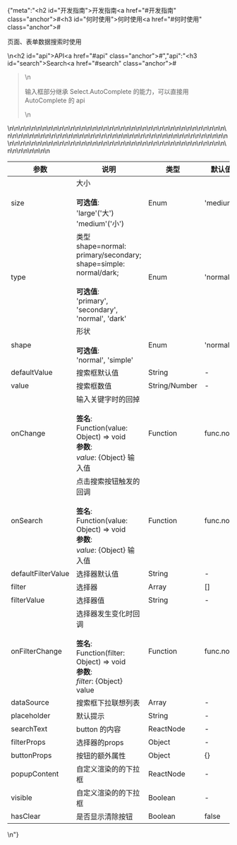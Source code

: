 {"meta":"<h2 id=\"&#x5F00;&#x53D1;&#x6307;&#x5357;\">&#x5F00;&#x53D1;&#x6307;&#x5357;<a href=\"#&#x5F00;&#x53D1;&#x6307;&#x5357;\" class=\"anchor\">#</a></h2><h3 id=\"&#x4F55;&#x65F6;&#x4F7F;&#x7528;\">&#x4F55;&#x65F6;&#x4F7F;&#x7528;<a href=\"#&#x4F55;&#x65F6;&#x4F7F;&#x7528;\" class=\"anchor\">#</a></h3><p>&#x9875;&#x9762;&#x3001;&#x8868;&#x5355;&#x6570;&#x636E;&#x641C;&#x7D22;&#x65F6;&#x4F7F;&#x7528;</p>\n<h2 id=\"api\">API<a href=\"#api\" class=\"anchor\">#</a></h2>","api":"<h3 id=\"search\">Search<a href=\"#search\" class=\"anchor\">#</a></h3><blockquote>\n<p>&#x8F93;&#x5165;&#x6846;&#x90E8;&#x5206;&#x7EE7;&#x627F; Select.AutoComplete &#x7684;&#x80FD;&#x529B;&#xFF0C;&#x53EF;&#x4EE5;&#x76F4;&#x63A5;&#x7528;AutoComplete &#x7684; api</p>\n</blockquote>\n<table>\n<thead>\n<tr>\n<th>&#x53C2;&#x6570;</th>\n<th>&#x8BF4;&#x660E;</th>\n<th>&#x7C7B;&#x578B;</th>\n<th>&#x9ED8;&#x8BA4;&#x503C;</th>\n</tr>\n</thead>\n<tbody>\n<tr>\n<td>size</td>\n<td>&#x5927;&#x5C0F;<br><br><strong>&#x53EF;&#x9009;&#x503C;</strong>:<br>&apos;large&apos;(&apos;&#x5927;&apos;)<br>&apos;medium&apos;(&apos;&#x5C0F;&apos;)</td>\n<td>Enum</td>\n<td>&apos;medium&apos;</td>\n</tr>\n<tr>\n<td>type</td>\n<td>&#x7C7B;&#x578B; shape=normal: primary/secondary; shape=simple: normal/dark;<br><br><strong>&#x53EF;&#x9009;&#x503C;</strong>:<br>&apos;primary&apos;, &apos;secondary&apos;, &apos;normal&apos;, &apos;dark&apos;</td>\n<td>Enum</td>\n<td>&apos;normal&apos;</td>\n</tr>\n<tr>\n<td>shape</td>\n<td>&#x5F62;&#x72B6;<br><br><strong>&#x53EF;&#x9009;&#x503C;</strong>:<br>&apos;normal&apos;, &apos;simple&apos;</td>\n<td>Enum</td>\n<td>&apos;normal&apos;</td>\n</tr>\n<tr>\n<td>defaultValue</td>\n<td>&#x641C;&#x7D22;&#x6846;&#x9ED8;&#x8BA4;&#x503C;</td>\n<td>String</td>\n<td>-</td>\n</tr>\n<tr>\n<td>value</td>\n<td>&#x641C;&#x7D22;&#x6846;&#x6570;&#x503C;</td>\n<td>String/Number</td>\n<td>-</td>\n</tr>\n<tr>\n<td>onChange</td>\n<td>&#x8F93;&#x5165;&#x5173;&#x952E;&#x5B57;&#x65F6;&#x7684;&#x56DE;&#x6389;<br><br><strong>&#x7B7E;&#x540D;</strong>:<br>Function(value: Object) =&gt; void<br><strong>&#x53C2;&#x6570;</strong>:<br><em>value</em>: {Object} &#x8F93;&#x5165;&#x503C;</td>\n<td>Function</td>\n<td>func.noop</td>\n</tr>\n<tr>\n<td>onSearch</td>\n<td>&#x70B9;&#x51FB;&#x641C;&#x7D22;&#x6309;&#x94AE;&#x89E6;&#x53D1;&#x7684;&#x56DE;&#x8C03;<br><br><strong>&#x7B7E;&#x540D;</strong>:<br>Function(value: Object) =&gt; void<br><strong>&#x53C2;&#x6570;</strong>:<br><em>value</em>: {Object} &#x8F93;&#x5165;&#x503C;</td>\n<td>Function</td>\n<td>func.noop</td>\n</tr>\n<tr>\n<td>defaultFilterValue</td>\n<td>&#x9009;&#x62E9;&#x5668;&#x9ED8;&#x8BA4;&#x503C;</td>\n<td>String</td>\n<td>-</td>\n</tr>\n<tr>\n<td>filter</td>\n<td>&#x9009;&#x62E9;&#x5668;</td>\n<td>Array</td>\n<td>[]</td>\n</tr>\n<tr>\n<td>filterValue</td>\n<td>&#x9009;&#x62E9;&#x5668;&#x503C;</td>\n<td>String</td>\n<td>-</td>\n</tr>\n<tr>\n<td>onFilterChange</td>\n<td>&#x9009;&#x62E9;&#x5668;&#x53D1;&#x751F;&#x53D8;&#x5316;&#x65F6;&#x56DE;&#x8C03;<br><br><strong>&#x7B7E;&#x540D;</strong>:<br>Function(filter: Object) =&gt; void<br><strong>&#x53C2;&#x6570;</strong>:<br><em>filter</em>: {Object} value</td>\n<td>Function</td>\n<td>func.noop</td>\n</tr>\n<tr>\n<td>dataSource</td>\n<td>&#x641C;&#x7D22;&#x6846;&#x4E0B;&#x62C9;&#x8054;&#x60F3;&#x5217;&#x8868;</td>\n<td>Array</td>\n<td>-</td>\n</tr>\n<tr>\n<td>placeholder</td>\n<td>&#x9ED8;&#x8BA4;&#x63D0;&#x793A;</td>\n<td>String</td>\n<td>-</td>\n</tr>\n<tr>\n<td>searchText</td>\n<td>button &#x7684;&#x5185;&#x5BB9;</td>\n<td>ReactNode</td>\n<td>-</td>\n</tr>\n<tr>\n<td>filterProps</td>\n<td>&#x9009;&#x62E9;&#x5668;&#x7684;props</td>\n<td>Object</td>\n<td>-</td>\n</tr>\n<tr>\n<td>buttonProps</td>\n<td>&#x6309;&#x94AE;&#x7684;&#x989D;&#x5916;&#x5C5E;&#x6027;</td>\n<td>Object</td>\n<td>{}</td>\n</tr>\n<tr>\n<td>popupContent</td>\n<td>&#x81EA;&#x5B9A;&#x4E49;&#x6E32;&#x67D3;&#x7684;&#x7684;&#x4E0B;&#x62C9;&#x6846;</td>\n<td>ReactNode</td>\n<td>-</td>\n</tr>\n<tr>\n<td>visible</td>\n<td>&#x81EA;&#x5B9A;&#x4E49;&#x6E32;&#x67D3;&#x7684;&#x7684;&#x4E0B;&#x62C9;&#x6846;</td>\n<td>Boolean</td>\n<td>-</td>\n</tr>\n<tr>\n<td>hasClear</td>\n<td>&#x662F;&#x5426;&#x663E;&#x793A;&#x6E05;&#x9664;&#x6309;&#x94AE;</td>\n<td>Boolean</td>\n<td>false</td>\n</tr>\n</tbody>\n</table>\n"}